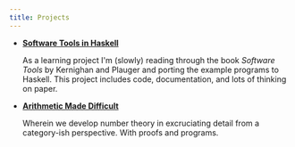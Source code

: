 ```yaml
---
title: Projects
---
```


* [**Software Tools in Haskell**](/pages/sth/index.html)

    As a learning project I'm (slowly) reading through the book *Software Tools* by Kernighan and Plauger and porting the example programs to Haskell. This project includes code, documentation, and lots of thinking on paper.

* [**Arithmetic Made Difficult**](/pages/amd/index.html)

    Wherein we develop number theory in excruciating detail from a category-ish perspective. With proofs and programs.

